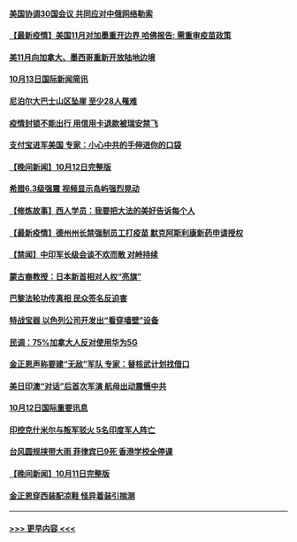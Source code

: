 #### [美国协调30国会议 共同应对中俄网络勒索](../pages/prog202/a103242071.md?t=10140401) 
#### [【最新疫情】美国11月对加墨重开边界 哈佛报告: 需重审疫苗政策](../pages/prog202/a103241956.md?t=10140401) 
#### [美11月向加拿大、墨西哥重新开放陆地边境](../pages/prog202/a103241845.md?t=10140401) 
#### [10月13日国际新闻简讯](../pages/prog202/a103241680.md?t=10140401) 
#### [尼泊尔大巴士山区坠崖 至少28人罹难](../pages/prog202/a103241597.md?t=10140401) 
#### [疫情封锁不能出行 用信用卡退款被瑞安禁飞](../pages/prog202/a103241245.md?t=10140401) 
#### [支付宝进军美国 专家：小心中共的手伸进你的口袋](../pages/prog202/a103241513.md?t=10140401) 
#### [【晚间新闻】10月12日完整版](../pages/prog202/a103241501.md?t=10140401) 
#### [希腊6.3级强震 视频显示岛屿强烈晃动](../pages/prog202/a103241412.md?t=10140401) 
#### [【修炼故事】西人学员：我要把大法的美好告诉每个人](../pages/prog202/a103241196.md?t=10140401) 
#### [【最新疫情】德州州长禁强制员工打疫苗 默克阿斯利康新药申请授权](../pages/prog202/a103241032.md?t=10140401) 
#### [【禁闻】中印军长级会谈不欢而散 对峙持续](../pages/prog202/a103240976.md?t=10140401) 
#### [蒙古裔教授：日本新首相对人权“亮旗”](../pages/prog202/a103240925.md?t=10140401) 
#### [巴黎法轮功传真相 民众签名反迫害](../pages/prog202/a103240817.md?t=10140401) 
#### [特战宝器 以色列公司开发出“看穿墙壁”设备](../pages/prog202/a103240851.md?t=10140401) 
#### [民调：75%加拿大人反对使用华为5G](../pages/prog202/a103240856.md?t=10140401) 
#### [金正恩声称要建“无敌”军队 专家：替核武计划找借口](../pages/prog202/a103240861.md?t=10140401) 
#### [美日印澳“对话”后首次军演 航母出动震慑中共](../pages/prog202/a103240757.md?t=10140401) 
#### [10月12日国际重要讯息](../pages/prog202/a103240722.md?t=10140401) 
#### [印控克什米尔与叛军驳火 5名印度军人阵亡](../pages/prog202/a103240637.md?t=10140401) 
#### [台风圆规挟带大雨 菲律宾已9死 香港学校全停课](../pages/prog202/a103240621.md?t=10140401) 
#### [【晚间新闻】10月11日完整版](../pages/prog202/a103240470.md?t=10140401) 
#### [金正恩穿西装配凉鞋 怪异着装引揣测](../pages/prog202/a103240443.md?t=10140401) 

----
#### [ >>> 更早内容 <<< ](../indexes/prog202-earlier.md)
